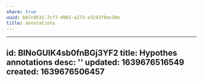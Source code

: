 ```yaml
---
share: true
uuid: bb7c0b31-7cf7-4901-a273-e3291f0ec30e
title: annotations
---
```

---
id: BlNoGUIK4sb0fnBGj3YF2
title: Hypothes annotations
desc: ''
updated: 1639676516549
created: 1639676506457
---